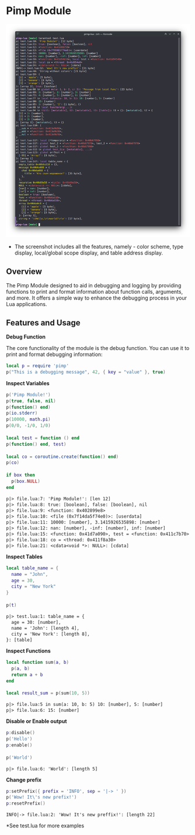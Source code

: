 # Pimp Module
![Screenshot](https://github.com/uriid1/pimp-lua/blob/main/screenshot.png)
* The screenshot includes all the features, namely - color scheme, type display, local/global scope display, and table address display.

## Overview
The Pimp Module designed to aid in debugging and logging by providing functions to print and format information about function calls, arguments, and more. It offers a simple way to enhance the debugging process in your Lua applications.

## Features and Usage
**Debug Function**

The core functionality of the module is the debug function. You can use it to print and format debugging information:

```lua
local p = require 'pimp'
p("This is a debugging message", 42, { key = "value" }, true)
```

**Inspect Variables**
```lua
p('Pimp Module!')
p(true, false, nil)
p(function() end)
p(io.stderr)
p(10000, math.pi)
p(0/0, -1/0, 1/0)

local test = function () end
p(function() end, test)

local co = coroutine.create(function() end)
p(co)

if box then
  p(box.NULL)
end
```
```
p|> file.lua:7: 'Pimp Module!': [len 12]
p|> file.lua:8: true: [boolean], false: [boolean], nil
p|> file.lua:9: <function: 0x402899e8>
p|> file.lua:10: <file (0x7f14da5f74e0)>: [userdata]
p|> file.lua:11: 10000: [number], 3.1415926535898: [number]
p|> file.lua:12: nan: [number], -inf: [number], inf: [number]
p|> file.lua:15: <function: 0x41d7a090>, test = <function: 0x411c7b70>
p|> file.lua:18: co = <thread: 0x411f8a30>
p|> file.lua:21: <cdata<void *>: NULL>: [cdata]
```

**Inspect Tables**
```lua
local table_name = {
  name = "John",
  age = 30,
  city = "New York"
}

p(t)
```
```
p|> test.lua:1: table_name = {
  age = 30: [number],
  name = 'John': [length 4],
  city = 'New York': [length 8],
}: [table]
```

**Inspect Functions**
```lua
local function sum(a, b)
  p(a, b)
  return a + b
end

local result_sum = p(sum(10, 5))
```
```
p|> file.lua:5 in sum(a: 10, b: 5) 10: [number], 5: [number]
p|> file.lua:6: 15: [number]
```

**Disable or Enable output**
```lua
p:disable()
p('Hello')
p:enable()

p('World')
```
```
p|> file.lua:6: 'World': [length 5]
```

**Change prefix**
```lua
p:setPrefix({ prefix = 'INFO', sep = '|-> ' })
p('Wow! It\'s new prefix!')
p:resetPrefix()
```
```
INFO|-> file.lua:2: 'Wow! It's new preffix!': [length 22]
```

*See test.lua for more examples
